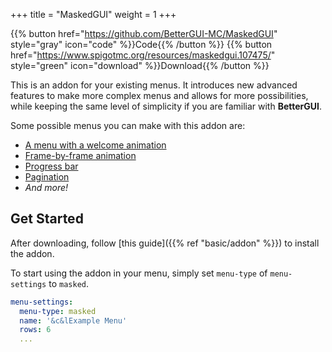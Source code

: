 +++
title = "MaskedGUI"
weight = 1
+++

{{% button href="https://github.com/BetterGUI-MC/MaskedGUI" style="gray" icon="code" %}}Code{{% /button %}} {{% button href="https://www.spigotmc.org/resources/maskedgui.107475/" style="green" icon="download" %}}Download{{% /button %}}

This is an addon for your existing menus. It introduces new advanced features to make more complex menus and allows for more possibilities, while keeping the same level of simplicity if you are familiar with **BetterGUI**.

Some possible menus you can make with this addon are:
- [A menu with a welcome animation](https://youtu.be/g6r73BCpMU4)
- [Frame-by-frame animation](https://youtu.be/9cmGYL6BTdY)
- [Progress bar](https://youtu.be/txd07psA3NM)
- [Pagination](https://youtu.be/iajNu8t9JnQ)
- _And more!_

## Get Started

After downloading, follow [this guide]({{% ref "basic/addon" %}}) to install the addon.

To start using the addon in your menu, simply set `menu-type` of `menu-settings` to `masked`.

```yaml
menu-settings:
  menu-type: masked
  name: '&c&lExample Menu'
  rows: 6
  ...
```

